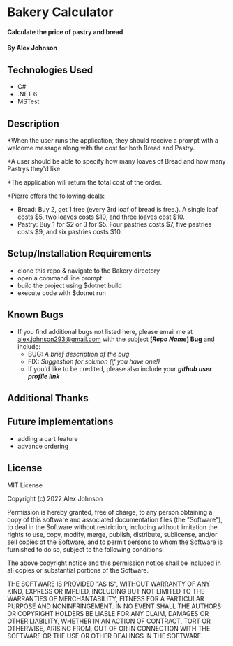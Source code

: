 # Bakery Calculator

#### Calculate the price of pastry and bread

#### By Alex Johnson

## Technologies Used

* C#
* .NET 6
* MSTest

## Description
 *When the user runs the application, they should receive a prompt with a welcome message along with the cost for both Bread and Pastry.

*A user should be able to specify how many loaves of Bread and how many Pastrys they'd like.

*The application will return the total cost of the order.

*Pierre offers the following deals:
  * Bread: Buy 2, get 1 free (every 3rd loaf of bread is free.). A single loaf costs $5, two loaves costs $10, and three loaves cost $10.
  * Pastry: Buy 1 for $2 or 3 for $5. Four pastries costs $7, five pastries costs $9, and six pastries costs $10.

## Setup/Installation Requirements

* clone this repo & navigate to the Bakery directory
* open a command line prompt
* build the project using $dotnet build
* execute code with $dotnet run

## Known Bugs

* If you find additional bugs not listed here, please email me at alex.johnson293@gmail.com with the subject **[_Repo Name_] Bug** and include:
  * BUG: _A brief description of the bug_
  * FIX: _Suggestion for solution (if you have one!)_
  * If you'd like to be credited, please also include your **_github user profile link_**

## Additional Thanks


## Future implementations
* adding a cart feature
* advance ordering


## License
MIT License

Copyright (c) 2022 Alex Johnson

Permission is hereby granted, free of charge, to any person obtaining a copy
of this software and associated documentation files (the "Software"), to deal
in the Software without restriction, including without limitation the rights
to use, copy, modify, merge, publish, distribute, sublicense, and/or sell
copies of the Software, and to permit persons to whom the Software is
furnished to do so, subject to the following conditions:

The above copyright notice and this permission notice shall be included in all
copies or substantial portions of the Software.

THE SOFTWARE IS PROVIDED "AS IS", WITHOUT WARRANTY OF ANY KIND, EXPRESS OR IMPLIED, 
INCLUDING BUT NOT LIMITED TO THE WARRANTIES OF MERCHANTABILITY, FITNESS FOR A PARTICULAR 
PURPOSE AND NONINFRINGEMENT. IN NO EVENT SHALL THE AUTHORS OR COPYRIGHT HOLDERS 
BE LIABLE FOR ANY CLAIM, DAMAGES OR OTHER LIABILITY, WHETHER IN AN ACTION OF CONTRACT,
TORT OR OTHERWISE, ARISING FROM, OUT OF OR IN CONNECTION WITH THE SOFTWARE OR THE USE
OR OTHER DEALINGS IN THE SOFTWARE.

